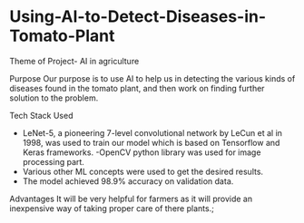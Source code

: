 # Using-AI-to-Detect-Diseases-in-Tomato-Plant

Theme of Project- AI in agriculture  

Purpose 
Our purpose is to use AI to help us in detecting the various kinds of diseases found in the tomato plant, and then work on finding further solution to the problem. 

Tech Stack Used
- LeNet-5, a pioneering 7-level convolutional network by LeCun et al in 1998, was used to train our model which is based on Tensorflow and Keras frameworks.
-OpenCV python library was used for image processing part.
- Various other ML concepts were used to get the desired results.
- The model achieved 98.9% accuracy on validation data.

Advantages
It will be very helpful for farmers as it will provide an inexpensive way of taking proper care of there plants.; 
